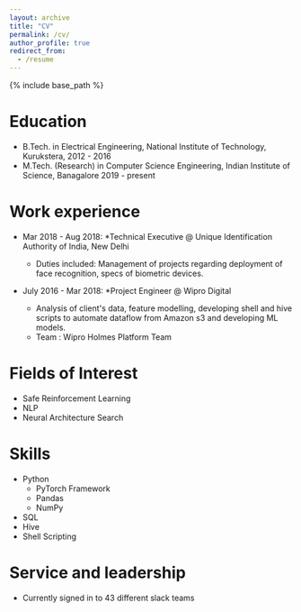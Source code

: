 ```yaml
---
layout: archive
title: "CV"
permalink: /cv/
author_profile: true
redirect_from:
  - /resume
---
```


{% include base_path %}

Education
======
* B.Tech. in Electrical Engineering, National Institute of Technology, Kurukstera, 2012 - 2016
* M.Tech. (Research) in Computer Science Engineering, Indian Institute of Science, Banagalore 2019 - present

Work experience
======
* Mar 2018 - Aug 2018: *Technical Executive @ Unique Identification Authority of India, New Delhi
  * Duties included: Management of projects regarding deployment of face recognition, specs of biometric devices.


* July 2016 - Mar 2018: *Project Engineer @ Wipro Digital
  * Analysis of client's data, feature modelling, developing shell and hive scripts to automate dataflow from Amazon s3 and developing ML models.
  * Team : Wipro Holmes Platform Team

Fields of Interest
======
* Safe Reinforcement Learning
* NLP
* Neural Architecture Search
  
Skills
======
* Python
  * PyTorch Framework
  * Pandas
  * NumPy
* SQL
* Hive
* Shell Scripting
  
Service and leadership
======
* Currently signed in to 43 different slack teams
